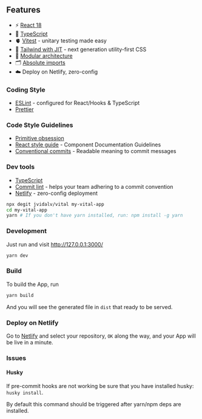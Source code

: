 
## Features

- ⚡️ [React 18](https://beta.reactjs.org/)
- 🦾 [TypeScript](https://www.typescriptlang.org/)
- 🫀 [Vitest](https://vitest.dev/) - unitary testing made easy
- 🎨 [Tailwind with JIT](https://tailwindcss.com/) - next generation utility-first CSS
- 👑 [Modular architecture](https://javascript.plainenglish.io/modular-react-applications-c316783df0aa)
- 🗂 [Absolute imports](https://github.com/vitejs/vite/issues/88#issuecomment-762415200)
- ☁️ Deploy on Netlify, zero-config

### Coding Style

- [ESLint](https://eslint.org/) - configured for React/Hooks & TypeScript
- [Prettier](https://prettier.io/)

### Code Style Guidelines

- [Primitive obsession](https://elkevincodea.hashnode.dev/modeling-primitives-as-value-objects-in-typescript) 
- [React style guide](https://react-styleguidist.js.org/docs/documenting/)  - Component Documentation Guidelines
- [Conventional commits](https://www.conventionalcommits.org/en/v1.0.0/)  - Readable meaning to commit messages

### Dev tools

- [TypeScript](https://www.typescriptlang.org/)
- [Commit lint](https://github.com/conventional-changelog/commitlint) - helps your team adhering to a commit convention
- [Netlify](https://www.netlify.com/) - zero-config deployment


```bash
npx degit jvidalv/vital my-vital-app
cd my-vital-app
yarn # If you don't have yarn installed, run: npm install -g yarn
```

### Development

Just run and visit http://127.0.0.1:3000/

```bash
yarn dev
```

### Build

To build the App, run

```bash
yarn build
```

And you will see the generated file in `dist` that ready to be served.

### Deploy on Netlify

Go to [Netlify](https://app.netlify.com/start) and select your repository, `OK` along the way, and your App will be live in a minute.

### Issues

#### Husky

If pre-commit hooks are not working be sure that you have installed husky: `husky install`.

By default this command should be triggered after yarn/npm deps are installed.

